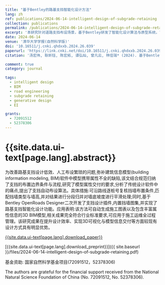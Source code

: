 ```yaml
---
title: "基于Bentley的路基支挡智能化设计方法"
lang: zh
ref: publications/2024-06-14-intelligent-design-of-subgrade-retaining
collection: publications
permalink: /publications/2024-06-14-intelligent-design-of-subgrade-retaining
excerpt: '本研究针对道路支挡布设场景，基于Bentley研发了智能化设计算法与原型系统，可有效提升设计模型创建与出图效率。'
date: 2024-06-14
venue: '清华大学学报(自然科学版)'
doi: '10.16511/j.cnki.qhdxxb.2024.26.039'
paperurl: 'https://link.cnki.net/doi/10.16511/j.cnki.qhdxxb.2024.26.039'
citation: '汤宏伟, 耿昕钰, 陈宏拓, 谭弘灿, 曾凡云, 林佳瑞* (2024). 基于Bentley的路基支挡智能化设计方法. <i>清华大学学报(自然科学版)</i>, xx(x), xx-xx. doi: 10.16511/j.cnki.qhdxxb.2024.26.039 (在线发表)'

comment: true
category: journal

tags: 
  - intelligent design
  - BIM
  - road engineering
  - subgrade retaining
  - generative design
  - EI

grants:
  - 72091512
  - 52378306
---
```



{{site.data.ui-text[page.lang].abstract}}
====

为改善路基支挡设计低效、人工布设繁琐的问题,弥补建筑信息模型(building information modeling, BIM)软件中模型携带属性不全的缺陷,该文结合规范归纳了支挡的布置边界条件与流程,研究了模型属性交付的要求,分析了传统设计软件中的痛点,提出了支挡自动布设算法。具体措施:可沿路线逐桩号复核挡墙布置条件,匹配挡墙类型与墙高,并对结果进行分段归并对墙底坡度进行平滑处理;同时,基于Bentley OpenRoads Designer二次开发了支挡设计插件,内置挡墙图集,并实现了路基支挡智能化设计功能。应用表明:该方法可自动生成施工图表以及包含丰富属性信息的3D BIM模型,相关成果完全符合行业标准要求,可应用于施工运维全过程管理。该研究成果在提升设计效率、实现3D可视化与模型信息交付等方面较现有设计方式具有明显优势。

[{{site.data.ui-text[page.lang].download_paper}}]({{page.paperurl}})

[{{site.data.ui-text[page.lang].download_preprint}}]({{ site.baseurl }}/files/2024-06-14-intelligent-design-of-subgrade-retaining.pdf)

基金资助: 国家自然科学基金项目(72091512，52378306)

The authors are grateful for the financial support received from the National Natural Science Foundation of China (No. 72091512, No. 52378306). 